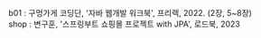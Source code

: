 b01 : 구멍가게 코딩단, '자바 웹개발 워크북', 프리렉, 2022.
      (2장, 5~8장)  
shop : 변구훈, '스프링부트 쇼핑몰 프로젝트 with JPA', 로드북, 2023
